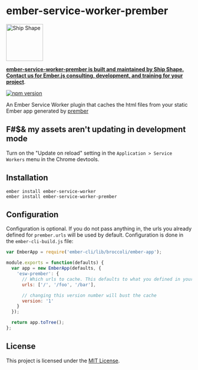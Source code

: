 # ember-service-worker-prember

<a href="https://shipshape.io/"><img src="http://i.imgur.com/KVqNjgO.png" alt="Ship Shape" width="100" height="100"/></a>

**[ember-service-worker-prember is built and maintained by Ship Shape. Contact us for Ember.js consulting, development, and training for your project](https://shipshape.io/ember-consulting/)**.

[![npm version](https://badge.fury.io/js/ember-service-worker-prember.svg)](http://badge.fury.io/js/ember-service-worker-prember)

An Ember Service Worker plugin that caches the html files from your static Ember app generated by [prember](https://github.com/ef4/prember)

## F#$& my assets aren't updating in development mode

Turn on the "Update on reload" setting in the `Application > Service Workers`
menu in the Chrome devtools.

## Installation

```
ember install ember-service-worker
ember install ember-service-worker-prember
```

## Configuration

Configuration is optional. If you do not pass anything in, the urls you
already defined for `prember.urls` will be used by default.
Configuration is done in the `ember-cli-build.js` file:

```js
var EmberApp = require('ember-cli/lib/broccoli/ember-app');

module.exports = function(defaults) {
  var app = new EmberApp(defaults, {
    'esw-prember': {
      // Which urls to cache. This defaults to what you defined in your prember.urls config
      urls: ['/', '/foo', '/bar'],

      // changing this version number will bust the cache
      version: '1'
    }
  });

  return app.toTree();
};
```

License
------------------------------------------------------------------------------

This project is licensed under the [MIT License](LICENSE.md).
